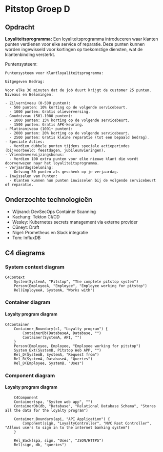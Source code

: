 # Pitstop Groep D

## Opdracht

**Loyaliteitsprogramma:**
Een loyaliteitsprogramma introduceren waar klanten punten verdienen voor elke service of reparatie. Deze punten kunnen worden ingewisseld voor kortingen op toekomstige diensten, wat de klantenbinding versterkt.

Puntensysteem:

```text
Puntensysteem voor Klantloyaliteitsprogramma:

Uitgegeven Bedrag:

Voor elke 30 minuten dat de job duurt krijgt de customer 25 punten.
Niveaus en Beloningen:

- Zilverniveau (0-500 punten):
  - 500 punten: 10% korting op de volgende servicebeurt.
  - 1000 punten: Gratis olieverversing.
- Goudniveau (501-1000 punten):
  - 1000 punten: 15% korting op de volgende servicebeurt.
  - 1500 punten: Gratis APK-keuring.
- Platinaniveau (1001+ punten):
  - 2000 punten: 20% korting op de volgende servicebeurt.
  - 2500 punten: Gratis kleine reparatie (tot een bepaald bedrag).
- Speciale Acties:
  - Verdien dubbele punten tijdens speciale actieperiodes (bijvoorbeeld: feestdagen, jubileumvieringen).
- Vriendenverwijzingsbonus:
  - Verdien 100 extra punten voor elke nieuwe klant die wordt doorverwezen naar het loyaliteitsprogramma.
- Verjaardagsbeloning:
  - Ontvang 50 punten als geschenk op je verjaardag.
- Inwisselen van Punten:
  - Klanten kunnen hun punten inwisselen bij de volgende servicebeurt of reparatie.
```

## Onderzochte technologieën

- Wijnand: DevSecOps Container Scanning
- Kachung: Tekton CI/CD
- Wesley: Kubernetes secrets management via externe provider
- Cüneyt: Draft
- Nigel: Prometheus en Slack integratie
- Tom: InfluxDB

## C4 diagrams

### System context diagram

```mermaid
C4Context
    System(SystemA, "Pitstop", "The complete pitstop system")
    Person(EmployeeA, "Employee", "Employee working for pitstop")
    Rel(EmployeeA, SystemA, "Works with")
```

### Container diagram

#### Loyalty program diagram

```mermaid
C4Container
    Container_Boundary(c1, "Loyalty program") {
        ContainerDb(DatabaseA, Database, "")
        Container(SystemA, API, "")
    }
    Person(Employee, Employee, "Employee working for pitstop")
    System_Ext(SystemB, Pitstop Web APP, "")
    Rel_D(SystemB, SystemA, "Request from")
    Rel_R(SystemA, DatabaseA, "Queries")
    Rel_D(Employee, SystemB, "Uses")
```

### Component diagram

#### Loyalty program diagram

```mermaid
    C4Component
    Container(spa, "System web app", "")
    ContainerDb(db, "Database", "Relational Database Schema", "Stores all the data for the loyalty program")

    Container_Boundary(api, "API Application") {
        Component(sign, "LoyaltyController", "MVC Rest Controller", "Allows users to sign in to the internet banking system")
    }

    Rel_Back(spa, sign, "Uses", "JSON/HTTPS")
    Rel(sign, db, "queries")
```
